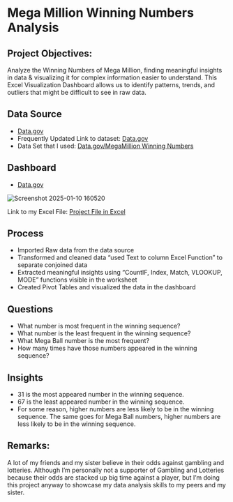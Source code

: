 # Mega Million Winning Numbers Analysis

## Project Objectives:
Analyze the Winning Numbers of Mega Million, finding meaningful insights in data & visualizing it for complex information easier to understand. This Excel Visualization Dashboard allows us to identify patterns, trends, and outliers that might be difficult to see in raw data.

## Data Source
-	<a href = https://data.gov/> Data.gov </a>
-	Frequently Updated Link to dataset: <a href = https://catalog.data.gov/dataset/lottery-mega-millions-winning-numbers-beginning-2002>Data.gov</a>
-	Data Set that I used: <a href = https://catalog.data.gov/dataset/lottery-mega-millions-winning-numbers-beginning-2002> Data.gov/MegaMillion Winning Numbers</a>

## Dashboard
-	<a href = https://github.com/abishtuladhar1/Mega-Million-Analysis/blob/main/Screenshot%202025-01-10%20160520.png> Data.gov </a>

![Screenshot 2025-01-10 160520](https://github.com/user-attachments/assets/49cd98d0-44a9-438e-853c-e66a44012b5b)

Link to my Excel File: <a href = https://github.com/abishtuladhar1/Mega-Million-Analysis/blob/main/Screenshot%202025-01-10%20160520.png](https://github.com/abishtuladhar1/Mega-Million-Analysis/blob/main/MegaMillion%20Winning%20Numbers%20Analysis%20Project.xlsx)> Project File in Excel</a>

## Process
-	Imported Raw data from the data source
-	Transformed and cleaned data “used Text to column Excel Function” to separate conjoined data
-	Extracted meaningful insights using “CountIF, Index, Match, VLOOKUP, MODE” functions visible in the worksheet
-	Created Pivot Tables and visualized the data in the dashboard

## Questions
-	What number is most frequent in the winning sequence?
-	What number is the least frequent in the winning sequence?
-	What Mega Ball number is the most frequent?
-	How many times have those numbers appeared in the winning sequence?

## Insights
-	31 is the most appeared number in the winning sequence.
-	67 is the least appeared number in the winning sequence.
-	For some reason, higher numbers are less likely to be in the winning sequence.
The same goes for Mega Ball numbers, higher numbers are less likely to be in the winning sequence.

## Remarks:
A lot of my friends and my sister believe in their odds against gambling and lotteries. Although I’m personally not a supporter of Gambling and Lotteries because their odds are stacked up big time against a player, but I’m doing this project anyway to showcase my data analysis skills to my peers and my sister.
